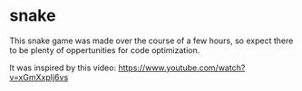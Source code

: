 # snake

This snake game was made over the course of a few hours, so expect there to be plenty of oppertunities for code optimization.

It was inspired by this video: https://www.youtube.com/watch?v=xGmXxpIj6vs
